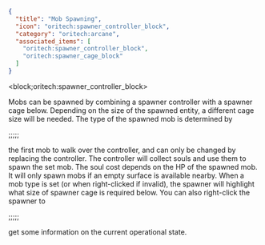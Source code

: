 ```json
{
  "title": "Mob Spawning",
  "icon": "oritech:spawner_controller_block",
  "category": "oritech:arcane",
  "associated_items": [
    "oritech:spawner_controller_block",
    "oritech:spawner_cage_block"
  ]
}
```

<block;oritech:spawner_controller_block>

Mobs can be spawned by combining a spawner controller with a spawner cage below. Depending on the size of the spawned entity, a different cage size will be needed.
The type of the spawned mob is determined by 

;;;;;

the first mob to walk over the controller, and can only be changed by replacing the controller. The controller will collect souls
and use them to spawn the set mob. The soul cost depends on the HP of the spawned mob. It will only spawn mobs if an empty surface is available nearby.
When a mob type is set (or when right-clicked if invalid), the spawner will highlight what size of spawner cage is required below. You can also right-click the spawner to

;;;;;

get some information on the current operational state.
